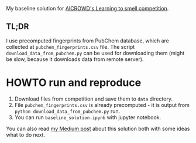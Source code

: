 My baseline solution for [AICROWD's Learning to smell competition](https://www.aicrowd.com/challenges/learning-to-smell).

## TL;DR

I use precomputed fingerprints from PubChem database, which are collected at `pubchem_fingerprints.csv` file. The script `download_data_from_pubchem.py` can be used for downloading them (might be slow, because it downloads data from remote server).

# HOWTO run and reproduce

1. Download files from competition and save them to `data` directory.
2. File `pubchem_fingerprints.csv` is already precomputed - it is output from `python download_data_from_pubchem.py` run.
3. You can run `baseline_solution.ipynb` with jupyter notebook.

You can also read [my Medium post](https://medium.com/@latticetower/aicrowd-learning-to-smell-challenge-right-fingerprint-is-all-you-need-4d45e2afb869?source=friends_link&sk=74aa8b448f2d5d19e31ee32901151e37) about this solution both with some ideas what to do next.
